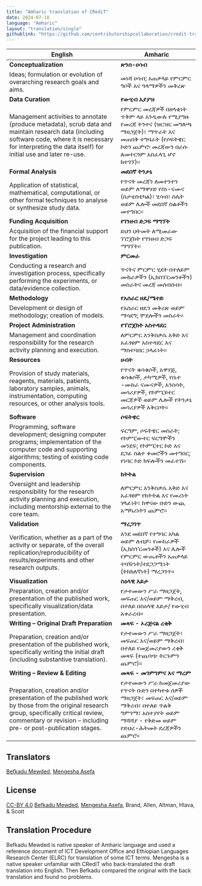 ```yaml
---
title: "Amharic translation of CRediT"
date: 2024-07-10
language: "Amharic"
layout: "translation/single"
githublink: "https://github.com/contributorshipcollaboration/credit-translation/blob/main/translations/credit_translation_am.json"
---
```


| English | Amharic |
| --- | --- |
| **Conceptualization** | **ጽንሰ-ሀሳብ** |
| Ideas; formulation or evolution of overarching research goals and aims. | መነሻ ሀሳብ; አጠቃላይ የምርምር ግቦች እና ዓላማዎችን መቅረጽ |
| **Data Curation** | **የውሂብ አያያዝ** |
| Management activities to annotate (produce metadata), scrub data and maintain research data (including software code, where it is necessary for interpreting the data itself) for initial use and later re-use. | የምርምር መረጃዎች በዘላቂነት ጥቅም ላይ እንዲውሉ የሚያግዙ የመረጃ ትንተና   (ዝርዝር መግለጫ ማዘጋጀት)፣ ማጥራት እና  መጠበቅ ተግባራት (የሶፍትዌር ኮድን ጨምሮ፡ መረጃውን በራሱ ለመተርጎም አስፈላጊ ሆኖ ከተገኘ)። |
| **Formal Analysis** | **መደበኛ ትንታኔ** |
| Application of statistical, mathematical, computational, or other formal techniques to analyse or synthesize study data. | የጥናት መረጃን ለመተንተን ወይም ለማዋሃድ የስነ-ናሙና (ስታቲስቲካል)፣ ሂሳብ፣ ስሌት ወይም ሌሎች መደበኛ ስልቶችን መተግበር። |
| **Funding Acquisition** | **የገንዘብ ድጋፍ ማግኘት** |
| Acquisition of the financial support for the project leading to this publication. | ይህን ህትመት ለሚመራው ፕሮጀክት የገንዘብ ድጋፍ ማግኘት። |
| **Investigation** | **ምርመራ** |
| Conducting a research and investigation process, specifically performing the experiments, or data/evidence collection. | ጥናትና ምርምር ሂደት በተለይም ሙከራዎችን (ኢክስፐርመንቶችን)  መስራትና መረጃ መሰብሰብ። |
| **Methodology** | **የአሰራር ዘዴ/ሜተድ** |
| Development or design of methodology; creation of models. | የአሰራር ዘዴን መቅረጽ ወይም ማሳደግ; ሞደሎችን መስራት። |
| **Project Administration** | **የፕሮጀክት አስተዳደር** |
| Management and coordination responsibility for the research activity planning and execution. | ለምርምር እንቅስቃሴ እቅድ እና አፈፃፀም አስተዳደር እና ማስተባበር ኃላፊነት። |
| **Resources** | **ሀብት** |
| Provision of study materials, reagents, materials, patients, laboratory samples, animals, instrumentation, computing resources, or other analysis tools. | የጥናት ቁሳቁሶች, አዋሃጅ, ቁሳቁሶች, ታካሚዎች, የቤተ -ሙከራ ናሙናዎች, እንስሳት, መሳሪያዎች, የኮምፒዩተር መርጃዎች ወይም ሌሎች የትንታኔ መሳሪያዎች አቅርቦት። |
| **Software** | **ሶፍትዌር** |
| Programming, software development; designing computer programs; implementation of the computer code and supporting algorithms; testing of existing code components. | ፍርግም, ሶፍትዌር መስራት; የኮምፒውተር ፍርግሞችን መንደፍ; የኮምፒተር ኮድ እና ደጋፊ ስልተ ቀመሮችን መተግበር; የነባር  ኮድ ክፍሎችን መፈተሽ። |
| **Supervision** | **ክትትል** |
| Oversight and leadership responsibility for the research activity planning and execution, including mentorship external to the core team. | ለምርምር እንቅስቃሴ እቅድ እና አፈፃፀም የክትትል እና የመሪነት ሃላፊነት፣ ከዋናው ቡድን ውጪ አማካሪነትን ጨምሮ። |
| **Validation** | **ማረጋገጥ** |
| Verification, whether as a part of the activity or separate, of the overall replication/reproducibility of results/experiments and other research outputs. | እንደ መደበኛ የተግባር አካል ወይም ለብቻ፣ የሙከራዎች (ኢክስፐርመንቶች) እና ሌሎች የምርምር ውጤቶችን አጠቃላይ ተባዥነት/ተደጋጋሚነት (ትክክለኛነት) ማረጋገጥ። |
| **Visualization** | **ስዕላዊ እይታ** |
| Preparation, creation and/or presentation of the published work, specifically visualization/data presentation. | የታተመውን ሥራ ማዘጋጀት, መፍጠር እና/ወይም ማቅረብ, በተለይ በስዕላዊ እይታ/ የውሂብ አቀራረብ። |
| **Writing – Original Draft Preparation** | **መጻፍ - ኦሪጅናል ረቂቅ** |
| Preparation, creation and/or presentation of the published work, specifically writing the initial draft (including substantive translation). | የታተመውን ሥራ ማዘጋጀት፣ መፍጠር እና/ወይም ማቅረብ፣ በተለይ የመጀመሪያውን ረቂቅ መጻፍ (ተጨባጭ ትርጉምን ጨምሮ)። |
| **Writing – Review & Editing** | **መጻፍ - መገምገምና እና ማረም** |
| Preparation, creation and/or presentation of the published work by those from the original research group, specifically critical review, commentary or revision – including pre- or post-publication stages. | የታተመውን ሥራ ከመጀመሪያው የጥናት ቡድን በተካተቱ ሰዎች ማዘጋጀት፣ መፍጠር እና/ወይም ማቅረብ፣ በተለይ ጥልቅ ግምገማ፣ አስተያየት ወይም ማሻሻያ - የቅድመ ወይም የድህረ-ሕትመት ደረጃዎችን ጨምሮ። |

## Translators

[Befkadu  Mewded](https://orcid.org/https://orcid.org/0000-0002-2853-8430), [Mengesha  Asefa](https://orcid.org/https://orcid.org/0000-0002-6868-6390)


## License

[CC-BY 4.0](https://creativecommons.org/licenses/by/4.0/) [Befkadu  Mewded](https://orcid.org/https://orcid.org/0000-0002-2853-8430), [Mengesha  Asefa](https://orcid.org/https://orcid.org/0000-0002-6868-6390), Brand, Allen, Altman, Hlava, & Scott
## Translation Procedure

Befkadu Mewded is native speaker of Amharic language and used a reference document of ICT Development Office and Ethiopian Languages Research Center (ELRC) for translation of some ICT terms. Mengesha is a native speaker unfamiliar with CRediT who back-translated the draft translation into English. Then Befkadu compared the original with the back translation and found no problems.

